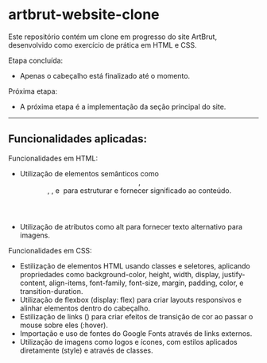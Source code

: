 # artbrut-website-clone
Este repositório contém um clone em progresso do site ArtBrut, desenvolvido como exercício de prática em HTML e CSS.

Etapa concluída:
- Apenas o cabeçalho está finalizado até o momento. 

Próxima etapa:
- A próxima etapa é a implementação da seção principal do site.

<hr>

<h2>Funcionalidades aplicadas:</h2>

Funcionalidades em HTML:
- Utilização de elementos semânticos como <header>, <nav>, <a>, e <img> para estruturar e fornecer significado ao conteúdo.
- Utilização de atributos como alt para fornecer texto alternativo para imagens.

Funcionalidades em CSS:
- Estilização de elementos HTML usando classes e seletores, aplicando propriedades como background-color, height, width, display, justify-content, align-items, font-family, font-size, margin, padding, color, e transition-duration.
- Utilização de flexbox (display: flex) para criar layouts responsivos e alinhar elementos dentro do cabeçalho.
- Estilização de links (<a>) para criar efeitos de transição de cor ao passar o mouse sobre eles (:hover).
- Importação e uso de fontes do Google Fonts através de links externos.
- Utilização de imagens como logos e ícones, com estilos aplicados diretamente (style) e através de classes.
